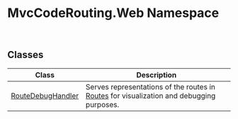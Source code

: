 MvcCodeRouting.Web Namespace
============================
 


Classes
-------

Class                  | Description                                                                                   
---------------------- | --------------------------------------------------------------------------------------------- 
[RouteDebugHandler][1] | Serves representations of the routes in [Routes][2] for visualization and debugging purposes. 

[1]: RouteDebugHandler/README.md
[2]: http://msdn.microsoft.com/en-us/library/cc679803